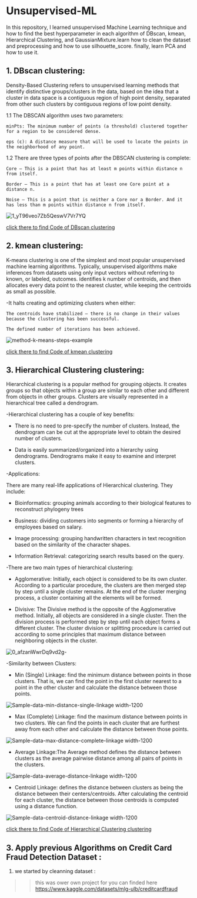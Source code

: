 # Unsupervised-ML
In this repository, I learned unsupervised Machine Learning technique and how to find the best hyperparameter in each algorithm of DBscan, kmean, Hierarchical Clustering, and GaussianMixture.learn how to clean the dataset and preprocessing and how to use silhouette_score. finally, learn PCA and how to use it.

## 1. DBscan clustering:
Density-Based Clustering refers to unsupervised learning methods that identify distinctive groups/clusters in the data, based on the idea that a cluster in data space is a contiguous region of high point density, separated from other such clusters by contiguous regions of low point density.

  1.1 The DBSCAN algorithm uses two parameters:
  
    minPts: The minimum number of points (a threshold) clustered together for a region to be considered dense.

    eps (ε): A distance measure that will be used to locate the points in the neighborhood of any point.
  
  1.2 There are three types of points after the DBSCAN clustering is complete:
  
    Core — This is a point that has at least m points within distance n from itself.

    Border — This is a point that has at least one Core point at a distance n.

    Noise — This is a point that is neither a Core nor a Border. And it has less than m points within distance n from itself.
  
  ![1_yT96veo7Zb5QeswV7Vr7YQ](https://user-images.githubusercontent.com/101005712/207862051-5835243e-312e-432f-913d-09c298b3f40f.png)
  
  [click there to find Code of DBscan clustering](https://github.com/AlaaSayed164/Unsupervised-ML/blob/main/DBSCAN--Class%2018_Blank.rar)
  
  ## 2. kmean clustering:
K-means clustering is one of the simplest and most popular unsupervised machine learning algorithms. Typically, unsupervised algorithms make inferences from datasets using only input vectors without referring to known, or labeled, outcomes. identifies k number of centroids, and then allocates every data point to the nearest cluster, while keeping the centroids as small as possible.

  -It halts creating and optimizing clusters when either:

    The centroids have stabilized — there is no change in their values because the clustering has been successful.

    The defined number of iterations has been achieved.

![method-k-means-steps-example](https://user-images.githubusercontent.com/101005712/207865880-9c57427f-a12f-4b8a-80b1-e8316e383bb9.png)

  [click there to find Code of kmean clustering](https://github.com/AlaaSayed164/Unsupervised-ML/blob/main/k%20mean.ipynb)


 ## 3. Hierarchical Clustering clustering:
Hierarchical clustering is a popular method for grouping objects. It creates groups so that objects within a group are similar to each other and different from objects in other groups. Clusters are visually represented in a hierarchical tree called a dendrogram.

-Hierarchical clustering has a couple of key benefits:

  * There is no need to pre-specify the number of clusters. Instead, the dendrogram can be cut at the appropriate level to obtain the desired number of clusters.
  
  * Data is easily summarized/organized into a hierarchy using dendrograms. Dendrograms make it easy to examine and interpret clusters.
  
-Applications:

There are many real-life applications of Hierarchical clustering. They include:

  * Bioinformatics: grouping animals according to their biological features to reconstruct phylogeny trees

  * Business: dividing customers into segments or forming a hierarchy of employees based on salary.

  * Image processing: grouping handwritten characters in text recognition based on the similarity of the character shapes.

  * Information Retrieval: categorizing search results based on the query.
  
-There are two main types of hierarchical clustering:

  * Agglomerative: Initially, each object is considered to be its own cluster. According to a particular procedure, the clusters are then merged step by step until a 
  single cluster remains. At the end of the cluster merging process, a cluster containing all the elements will be formed.

  * Divisive: The Divisive method is the opposite of the Agglomerative method. Initially, all objects are considered in a single cluster. Then the division process 
  is performed step by step until each object forms a different cluster. The cluster division or splitting procedure is carried out according to some principles that 
  maximum distance between neighboring objects in the cluster.

  ![0_afzanWwrDq9vd2g-](https://user-images.githubusercontent.com/101005712/207868597-d23740ae-5aab-4556-a417-7ffcdcba1f43.png)
 
 -Similarity between Clusters:
  * Min (Single) Linkage: find the minimum distance between points in those clusters. That is, we can find the point in the first cluster nearest to a point in the 
  other cluster and calculate the distance between those points. 
  
  ![Sample-data-min-distance-single-linkage width-1200](https://user-images.githubusercontent.com/101005712/207869017-e065a1e5-8258-4a27-8abb-929aaa5728fc.jpg)

  * Max (Complete) Linkage: find the maximum distance between points in two clusters. We can find the points in each cluster that are furthest away from each other and 
  calculate the distance between those points.
  
  ![Sample-data-max-distance-complete-linkage width-1200](https://user-images.githubusercontent.com/101005712/207871973-d19b290b-7688-4221-a815-1dbdb3e854f7.jpg)
  
  * Average Linkage:The Average method defines the distance between clusters as the average pairwise distance among all pairs of points in the clusters.
  
  ![Sample-data-average-distance-linkage width-1200](https://user-images.githubusercontent.com/101005712/207872482-72314948-fdc4-42ae-b748-c16dd3a9f48b.jpg)

  *  Centroid Linkage: defines the distance between clusters as being the distance between their centers/centroids. After calculating the centroid for each cluster, 
  the distance between those centroids is computed using a distance function.
  
  ![Sample-data-centroid-distance-linkage width-1200](https://user-images.githubusercontent.com/101005712/207872311-35856c8a-7d37-47d4-9bb4-af426ee9946b.jpg)

  

  [click there to find Code of  Hierarchical Clustering clustering](https://github.com/AlaaSayed164/Unsupervised-ML/blob/main/Hierarchical%20Clustering_Lab.ipynb)

 ## 3. Apply previous Algorithms on Credit Card Fraud Detection Dataset  :
 
 1. we started by cleanning  dataset :

>>this was ower own project for  you can finded here https://www.kaggle.com/datasets/mlg-ulb/creditcardfraud
